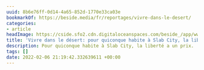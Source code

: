 ```yaml
---
uuid: 8b6e76ff-0d14-4a65-852d-1770e33ca03e
bookmarkOf: https://beside.media/fr/reportages/vivre-dans-le-desert/
categories:
- article
headImage: https://cside.sfo2.cdn.digitaloceanspaces.com/beside_/app/www/2021/04/BESIIDE_VisualEssay_desert-dwellers_facebook.jpg
title: 'Vivre dans le désert: pour quiconque habite à Slab City, la liberté a un prix'
description: Pour quiconque habite à Slab City, la liberté a un prix.
tags: []
date: 2022-02-06 21:19:42.332639611 +00:00
---
```


